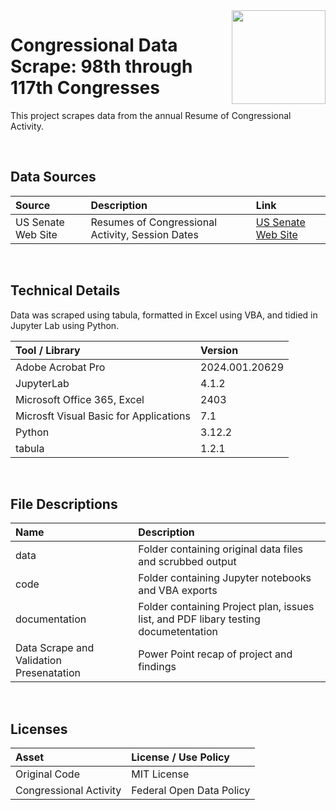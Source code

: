<img align="right" height="150" src="https://user-images.githubusercontent.com/107127279/233161463-b4e5627d-1258-4050-80d2-d83a2abd50e7.png">

# Congressional Data Scrape: 98th through 117th Congresses
This project scrapes data from the annual Resume of Congressional Activity.

</br> 

## Data Sources

| Source                          | Description                                               | Link                                                        |
| :------------------------------ | :-------------------------------------------------------- | :---------------------------------------------------------- |
| US Senate Web Site              | Resumes of Congressional Activity, Session Dates          | [US Senate Web Site](https://www.senate.gov/)               |


</br> 

## Technical Details
Data was scraped using tabula, formatted in Excel using VBA, and tidied in Jupyter Lab using Python. </br> 

| Tool / Library  | Version |
| :-------------------------------------- | :-------------- |
| Adobe Acrobat Pro                       | 2024.001.20629  |
| JupyterLab                              | 4.1.2           |
| Microsoft Office 365, Excel             | 2403            |
| Microsft Visual Basic for Applications  | 7.1             |
| Python                                  | 3.12.2          |
| tabula                                  | 1.2.1           |


</br> 

## File Descriptions

| Name                                      | Description                                                                                |
| :---------------------------------------- | :----------------------------------------------------------------------------------------- |
| data                                      | Folder containing original data files and scrubbed output                                  |
| code                                      | Folder containing Jupyter notebooks and VBA exports                                        |
| documentation                             | Folder containing  Project plan, issues list, and PDF libary testing documetentation       | 
| Data Scrape and Validation Presenatation  | Power Point recap of project and findings                                                  |


</br>

## Licenses

| Asset                                    | License / Use Policy         |
| :--------------------------------------- | :--------------------------- |
| Original Code                            | MIT License                  |
| Congressional Activity                   | Federal Open Data Policy     |
